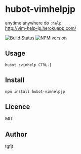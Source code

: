 # hubot-vimhelpjp

anytime anywhere do `:help`.  
http://vim-help-jp.herokuapp.com/

[![Build Status](https://travis-ci.org/tgfjt/hubot-vimhelpjp.svg?branch=master)](https://travis-ci.org/tgfjt/hubot-vimhelpjp)
[![NPM version](https://badge.fury.io/js/hubot-vimhelpjp.svg)](http://badge.fury.io/js/hubot-vimhelpjp)

## Usage

`hubot :vimhelp CTRL-]`

## Install

`npm install hubot-vimhelpjp`

## Licence
MIT

## Author
tgfjt
